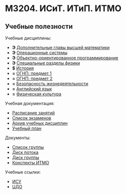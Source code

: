 # M3204. ИСиТ. ИТиП. ИТМО

## Учебные полезности

Учебные дисциплины:

* **Э** [Дополнительные главы высшей математики](Subjects/HigherMathematics.md)
* **Э** [Операционные системы](Subjects/OperatingSystems.md)
* **Э** [Объектно-ориентированное программирование](Subjects/ObjectOrientedProgramming.md)
* **Э** [Специальные разделы физики](Subjects/Physics.md)
* **$** [История](Subjects/History.md)
* **=** [ОГНП: предмет 1](Subjects/Chosen1.md)
* **=** [ОГНП: предмет 2](Subjects/Chosen2.md)
* **=** [Безопасность жизнедеятельности](Subjects/LifeSafety.md)
* **=** [Английский язык](https://vk.cc/ak65kn)
* **=** [Физическая культура](https://isu.ifmo.ru/pls/apex/f?p=2153:15:108337501947348::NO:RP,3::)


Учебная документация:
* [Расписание занятий](Timetable.md#Расписание)
* [Список экзаменов](Timetable.md#Экзамены)
* [Архив учебных дисциплин](Archive/README.md)
* [Учебный план](Files/Plan2019.pdf)

Документы:
* [Список группы](GroupList.md)
* [Диск потока](https://drive.google.com/drive/folders/1fC6WB74TOPxm7cGoJRpLWFFAYl6r1nQl)
* [Диск группы](https://drive.google.com/drive/folders/1-vDZS3wehIW1l_QkGFHEEHH3K2wVaMKx)
* [Конспекты ИТМО](http://neerc.ifmo.ru/wiki/)

Учебные ссылки:
* [ИСУ](https://isu.ifmo.ru/)
* [ЦДО](https://de.ifmo.ru/)
